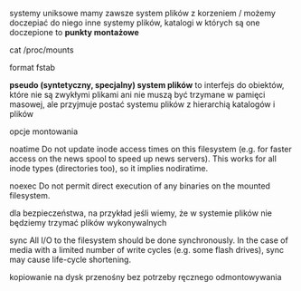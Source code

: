systemy uniksowe mamy zawsze system plików z korzeniem /
możemy doczepiać do niego inne systemy plików, katalogi w których są one doczepione
to **punkty montażowe**

cat /proc/mounts

format fstab

**pseudo (syntetyczny, specjalny) system plików** to interfejs do obiektów,
które nie są zwykłymi plikami ani nie muszą być trzymane w pamięci masowej,
ale przyjmuje postać systemu plików z hierarchią katalogów i plików

opcje montowania

noatime
       Do  not  update  inode  access  times  on  this filesystem (e.g. for faster access on the news spool to speed up news
       servers).  This works for all inode types (directories too), so it implies nodiratime.

noexec Do not permit direct execution of any binaries on the mounted filesystem.

dla bezpieczeństwa, na przykład jeśli wiemy, że w systemie plików nie będziemy trzymać plików wykonywalnych

sync   All  I/O  to the filesystem should be done synchronously.  In the case of media with a limited number of write cycles
       (e.g. some flash drives), sync may cause life-cycle shortening.

kopiowanie na dysk przenośny bez potrzeby ręcznego odmontowywania
